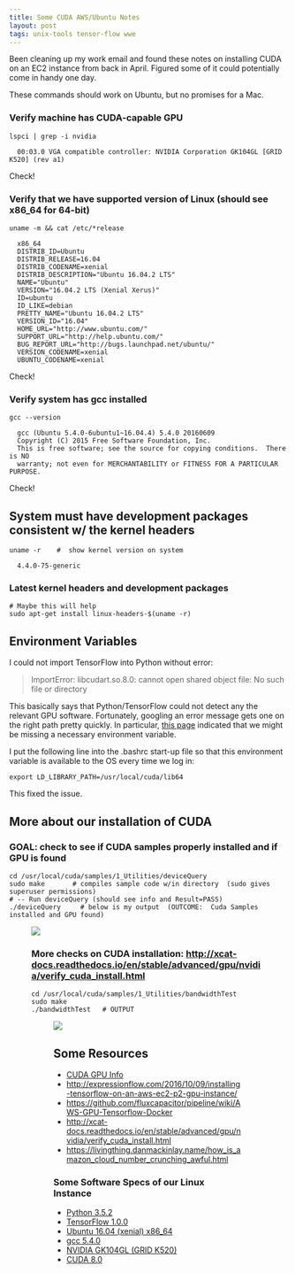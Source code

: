 ```yaml
---
title: Some CUDA AWS/Ubuntu Notes
layout: post
tags: unix-tools tensor-flow wwe
---
```


Been cleaning up my work email and found these notes on installing CUDA on an EC2 instance 
from back in April.  Figured some of it could potentially come in handy one day.

These commands should work on Ubuntu, but no promises for a Mac.

### Verify machine has CUDA-capable GPU
```
lspci | grep -i nvidia

  00:03.0 VGA compatible controller: NVIDIA Corporation GK104GL [GRID K520] (rev a1)
```
Check!

### Verify that we have supported version of Linux  (should see x86_64 for 64-bit)
```
uname -m && cat /etc/*release

  x86_64
  DISTRIB_ID=Ubuntu
  DISTRIB_RELEASE=16.04
  DISTRIB_CODENAME=xenial
  DISTRIB_DESCRIPTION="Ubuntu 16.04.2 LTS"
  NAME="Ubuntu"
  VERSION="16.04.2 LTS (Xenial Xerus)"
  ID=ubuntu
  ID_LIKE=debian
  PRETTY_NAME="Ubuntu 16.04.2 LTS"
  VERSION_ID="16.04"
  HOME_URL="http://www.ubuntu.com/"
  SUPPORT_URL="http://help.ubuntu.com/"
  BUG_REPORT_URL="http://bugs.launchpad.net/ubuntu/"
  VERSION_CODENAME=xenial
  UBUNTU_CODENAME=xenial
```
Check!
 
### Verify system has gcc installed
```
gcc --version

  gcc (Ubuntu 5.4.0-6ubuntu1~16.04.4) 5.4.0 20160609
  Copyright (C) 2015 Free Software Foundation, Inc.
  This is free software; see the source for copying conditions.  There is NO
  warranty; not even for MERCHANTABILITY or FITNESS FOR A PARTICULAR PURPOSE.
```
Check!

## System must have development packages consistent w/ the kernel headers
``` 
uname -r    #  show kernel version on system

  4.4.0-75-generic
```

### Latest kernel headers and development packages
```
# Maybe this will help
sudo apt-get install linux-headers-$(uname -r)    
```

## Environment Variables
I could not import TensorFlow into Python without error: 
> ImportError: libcudart.so.8.0: cannot open shared object file: No such file or directory
 
This basically says that Python/TensorFlow could not detect any the relevant GPU software.  Fortunately, 
googling an error message gets one on the right path pretty quickly.  In particular, [this page](https://github.com/tensorflow/tensorflow/issues/5343)
indicated that we might be missing a necessary environment variable. 
 
I put the following line into the .bashrc start-up file so that this environment variable is available to the OS every time we log in:
```
export LD_LIBRARY_PATH=/usr/local/cuda/lib64
```
 
This fixed the issue.

## More about our installation of CUDA
### GOAL: check to see if CUDA samples properly installed and if GPU is found
```
cd /usr/local/cuda/samples/1_Utilities/deviceQuery
sudo make       # compiles sample code w/in directory  (sudo gives superuser permissions)
# -- Run deviceQuery (should see info and Result=PASS)
./deviceQuery     # below is my output  (OUTCOME:  Cuda Samples installed and GPU found)
```

<figure>
<img src="./images/cuda-deviceQuery.png"
</figure>

### More checks on CUDA installation:  http://xcat-docs.readthedocs.io/en/stable/advanced/gpu/nvidia/verify_cuda_install.html
```
cd /usr/local/cuda/samples/1_Utilities/bandwidthTest
sudo make
./bandwidthTest   # OUTPUT
```
<figure>
<img src="./images/cuda-bandwidthTest.png"
</figure>

## Some Resources
* [CUDA GPU Info](http://docs.nvidia.com/cuda/cuda-installation-guide-linux/#axzz4VZnqTJ2A)
* http://expressionflow.com/2016/10/09/installing-tensorflow-on-an-aws-ec2-p2-gpu-instance/
* https://github.com/fluxcapacitor/pipeline/wiki/AWS-GPU-Tensorflow-Docker
* http://xcat-docs.readthedocs.io/en/stable/advanced/gpu/nvidia/verify_cuda_install.html
* https://livingthing.danmackinlay.name/how_is_amazon_cloud_number_crunching_awful.html

### Some Software Specs of our Linux Instance
* [Python 3.5.2](https://www.python.org/download/releases/3.5.2/)
* [TensorFlow 1.0.0](https://pypi.python.org/pypi/tensorflow/1.0.0)
* [Ubuntu 16.04 (xenial) x86_64](http://releases.ubuntu.com/16.04/)
* [gcc 5.4.0](https://gcc.gnu.org/gcc-5/)
* [NVIDIA GK104GL (GRID K520)](http://www.nvidia.com/object/cloud-gaming-gpu-boards.html)
* [CUDA 8.0](https://developer.nvidia.com/cuda-80-ga2-download-archive)
